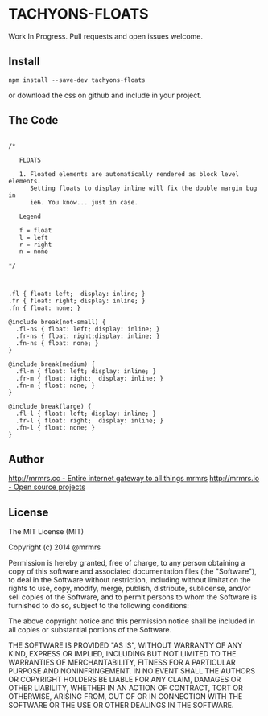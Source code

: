 # TACHYONS-FLOATS

Work In Progress. Pull requests and open issues welcome.

## Install
```
npm install --save-dev tachyons-floats
```
or download the css on github and include in your project.

## The Code
```

/*

   FLOATS

   1. Floated elements are automatically rendered as block level elements.
      Setting floats to display inline will fix the double margin bug in
      ie6. You know... just in case.

   Legend

   f = float
   l = left
   r = right
   n = none

*/



.fl { float: left;  display: inline; }
.fr { float: right; display: inline; }
.fn { float: none; }

@include break(not-small) {
  .fl-ns { float: left; display: inline; }
  .fr-ns { float: right;display: inline; }
  .fn-ns { float: none; }
}

@include break(medium) {
  .fl-m { float: left; display: inline; }
  .fr-m { float: right;  display: inline; }
  .fn-m { float: none; }
}

@include break(large) {
  .fl-l { float: left; display: inline; }
  .fr-l { float: right;  display: inline; }
  .fn-l { float: none; }
}
```

## Author

[http://mrmrs.cc - Entire internet gateway to all things mrmrs](http://mrmrs.cc)
[http://mrmrs.io - Open source projects](http://mrmrs.io)

## License

The MIT License (MIT)

Copyright (c) 2014 @mrmrs

Permission is hereby granted, free of charge, to any person obtaining a copy
of this software and associated documentation files (the "Software"), to deal
in the Software without restriction, including without limitation the rights
to use, copy, modify, merge, publish, distribute, sublicense, and/or sell
copies of the Software, and to permit persons to whom the Software is
furnished to do so, subject to the following conditions:

The above copyright notice and this permission notice shall be included in
all copies or substantial portions of the Software.

THE SOFTWARE IS PROVIDED "AS IS", WITHOUT WARRANTY OF ANY KIND, EXPRESS OR
IMPLIED, INCLUDING BUT NOT LIMITED TO THE WARRANTIES OF MERCHANTABILITY,
FITNESS FOR A PARTICULAR PURPOSE AND NONINFRINGEMENT. IN NO EVENT SHALL THE
AUTHORS OR COPYRIGHT HOLDERS BE LIABLE FOR ANY CLAIM, DAMAGES OR OTHER
LIABILITY, WHETHER IN AN ACTION OF CONTRACT, TORT OR OTHERWISE, ARISING FROM,
OUT OF OR IN CONNECTION WITH THE SOFTWARE OR THE USE OR OTHER DEALINGS IN
THE SOFTWARE.

